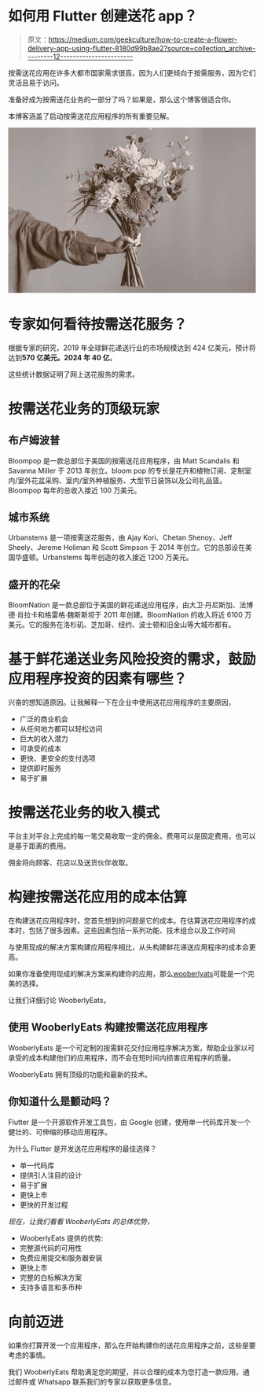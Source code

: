 # 如何用 Flutter 创建送花 app？

> 原文：<https://medium.com/geekculture/how-to-create-a-flower-delivery-app-using-flutter-8180d99b8ae2?source=collection_archive---------12----------------------->

按需送花应用在许多大都市国家需求很高，因为人们更倾向于按需服务，因为它们灵活且易于访问。

准备好成为按需送花业务的一部分了吗？如果是，那么这个博客很适合你。

本博客涵盖了启动按需送花应用程序的所有重要见解。

![](img/5f0afe261ee88ff9cf65b6f4cbf3eaa7.png)

# 专家如何看待按需送花服务？

根据专家的研究，2019 年全球鲜花递送行业的市场规模达到 424 亿美元，预计将达到**570 亿美元。2024 年 40 亿**。

这些统计数据证明了网上送花服务的需求。

# 按需送花业务的顶级玩家

## 布卢姆波普

Bloompop 是一款总部位于美国的按需送花应用程序，由 Matt Scandalis 和 Savanna Miller 于 2013 年创立。bloom pop 的专长是花卉和植物订阅、定制室内/室外花盆采购、室内/室外种植服务、大型节日装饰以及公司礼品篮。Bloompop 每年的总收入接近 100 万美元。

## 城市系统

Urbanstems 是一项按需送花服务，由 Ajay Kori、Chetan Shenoy、Jeff Sheely、Jereme Holiman 和 Scott Simpson 于 2014 年创立。它的总部设在美国华盛顿。Urbanstems 每年创造的收入接近 1200 万美元。

## 盛开的花朵

BloomNation 是一款总部位于美国的鲜花递送应用程序，由大卫·丹尼斯加、法博德·肖拉卡和格雷格·魏斯斯坦于 2011 年创建。BloomNation 的收入将近 6100 万美元。它的服务在洛杉矶、芝加哥、纽约、波士顿和旧金山等大城市都有。

# 基于鲜花递送业务风险投资的需求，鼓励应用程序投资的因素有哪些？

兴奋的想知道原因。让我解释一下在企业中使用送花应用程序的主要原因，

*   广泛的商业机会
*   从任何地方都可以轻松访问
*   巨大的收入潜力
*   可承受的成本
*   更快、更安全的支付选项
*   提供即时服务
*   易于扩展

# 按需送花业务的收入模式

平台主对平台上完成的每一笔交易收取一定的佣金。费用可以是固定费用，也可以是基于距离的费用。

佣金将向顾客、花店以及送货伙伴收取。

# 构建按需送花应用的成本估算

在构建送花应用程序时，您首先想到的问题是它的成本。在估算送花应用程序的成本时，包括了很多因素。这些因素包括一系列功能、技术组合以及工作时间

与使用现成的解决方案构建应用程序相比，从头构建鲜花递送应用程序的成本会更高。

如果你准备使用现成的解决方案来构建你的应用，那么[wooberlyats](https://www.rentallscript.com/ubereats-clone/)可能是一个完美的选择。

让我们详细讨论 WooberlyEats，

## 使用 WooberlyEats 构建按需送花应用程序

WooberlyEats 是一个可定制的按需鲜花交付应用程序解决方案，帮助企业家以可承受的成本构建他们的应用程序，而不会在短时间内损害应用程序的质量。

WooberlyEats 拥有顶级的功能和最新的技术。

## 你知道什么是颤动吗？

Flutter 是一个开源软件开发工具包，由 Google 创建，使用单一代码库开发一个健壮的、可伸缩的移动应用程序。

为什么 Flutter 是开发送花应用程序的最佳选择？

*   单一代码库
*   提供引人注目的设计
*   易于扩展
*   更快上市
*   更快的开发过程

*现在，让我们看看 WooberlyEats 的总体优势，*

*   WooberlyEats 提供的优势:
*   完整源代码的可用性
*   免费应用提交和服务器安装
*   更快上市
*   完整的白标解决方案
*   支持多语言和多币种

# 向前迈进

如果你打算开发一个应用程序，那么在开始构建你的送花应用程序之前，这些是要考虑的事情。

我们 WooberlyEats 帮助满足您的期望，并以合理的成本为您打造一款应用。通过邮件或 Whatsapp 联系我们的专家以获取更多信息。